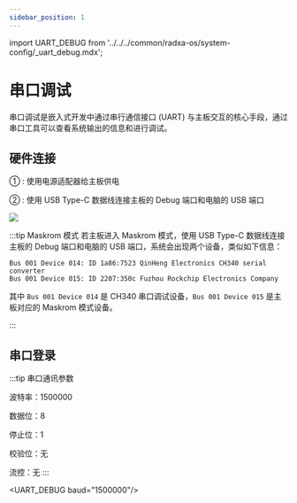 ```yaml
---
sidebar_position: 1
---
```


import UART_DEBUG from '../../../common/radxa-os/system-config/\_uart_debug.mdx';

# 串口调试

串口调试是嵌入式开发中通过串行通信接口 (UART) 与主板交互的核心手段，通过串口工具可以查看系统输出的信息和进行调试。

## 硬件连接

① : 使用电源适配器给主板供电

② : 使用 USB Type-C 数据线连接主板的 Debug 端口和电脑的 USB 端口

<div style={{textAlign: 'center'}}>
  <img src="/img/e/e20c/uart-debug.webp" style={{width: '100%', maxWidth: '1200px'}} />
</div>

:::tip Maskrom 模式
若主板进入 Maskrom 模式，使用 USB Type-C 数据线连接主板的 Debug 端口和电脑的 USB 端口，系统会出现两个设备，类似如下信息：

```
Bus 001 Device 014: ID 1a86:7523 QinHeng Electronics CH340 serial converter
Bus 001 Device 015: ID 2207:350c Fuzhou Rockchip Electronics Company
```

其中 `Bus 001 Device 014` 是 CH340 串口调试设备，`Bus 001 Device 015` 是主板对应的 Maskrom 模式设备。

:::

## 串口登录

:::tip 串口通讯参数

波特率：1500000

数据位：8

停止位：1

校验位：无

流控：无
:::

<UART_DEBUG baud="1500000"/>
